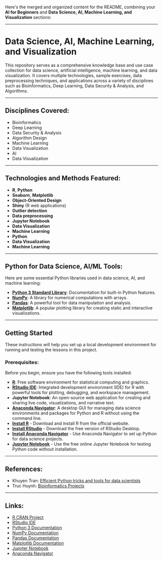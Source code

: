 Here's the merged and organized content for the README, combining your **AI for Beginners** and **Data Science, AI, Machine Learning, and Visualization** sections:

---

# Data Science, AI, Machine Learning, and Visualization

This repository serves as a comprehensive knowledge base and use case collection for data science, artificial intelligence, machine learning, and data visualization. It covers multiple technologies, sample exercises, data preprocessing techniques, and applications across a variety of disciplines such as Bioinformatics, Deep Learning, Data Security & Analysis, and Algorithms.

---

## Disciplines Covered:
- Bioinformatics
- Deep Learning
- Data Security & Analysis
- Algorithm Design
- Machine Learning
- Data Visualization
- AI
- Data Visualization

---

## Technologies and Methods Featured:
- **R**, **Python**
- **Seaborn**, **Matplotlib**
- **Object-Oriented Design**
- **Shiny** (R web applications)
- **Outlier detection**
- **Data preprocessing**
- **Jupyter Notebook**
- **Data Visualization**
- **Machine Learning**
- **Python**
- **Data Visualization**
- **Machine Learning**

---

## Python for Data Science, AI/ML Tools:
Here are some essential Python libraries used in data science, AI, and machine learning:

- **[Python 3 Standard Library](https://docs.python.org/3/index.html)**: Documentation for built-in Python features.
- **[NumPy](https://numpy.org/doc/stable/reference/index.html)**: A library for numerical computations with arrays.
- **[Pandas](https://pandas.pydata.org/docs/)**: A powerful tool for data manipulation and analysis.
- **[Matplotlib](https://matplotlib.org/2.0.2/index.html)**: A popular plotting library for creating static and interactive visualizations.

---

## Getting Started

These instructions will help you set up a local development environment for running and testing the lessons in this project.

### Prerequisites:

Before you begin, ensure you have the following tools installed:

- **[R](https://www.r-project.org/)**: Free software environment for statistical computing and graphics.
- **[RStudio IDE](https://rstudio.com/)**: Integrated development environment (IDE) for R with powerful tools for plotting, debugging, and workspace management.
- **Jupyter Notebook**: An open-source web application for creating and sharing live code, visualizations, and narrative text.
- **[Anaconda Navigator](https://docs.anaconda.com/anaconda/navigator/install/)**: A desktop GUI for managing data science environments and packages for Python and R without using the command line.
- **[Install R](https://www.r-project.org/)** - Download and install R from the official website.
- **[Install RStudio](https://rstudio.com/products/rstudio/#:~:text=RStudio%20Take%20control%20of%20your%20R%20code)** - Download the free version of RStudio Desktop.
- **[Install Anaconda Navigator](https://docs.anaconda.com/anaconda/navigator/install/#:~:text=Installing%20Navigator%20Navigator%20is%20automatically%20installed%20when%20you)** - Use Anaconda Navigator to set up Python for data science projects.
- **[Jupyter Notebook](https://jupyter.org/try)** - Use the free online Jupyter Notebook for testing Python code without installation.

---

## References:
- Khuyen Tran: [Efficient Python tricks and tools for data scientists](https://khuyentran1401.github.io/Efficient_Python_tricks_and_tools_for_data_scientists/README.html)
- Truc Huynh: [Bioinformatics Projects](https://rpubs.com/jackyhuynh87)

---

## Links:

- [R CRAN Project](https://www.r-project.org/)
- [RStudio IDE](https://rstudio.com/)
- [Python 3 Documentation](https://docs.python.org/3/index.html)
- [NumPy Documentation](https://numpy.org/doc/stable/reference/index.html)
- [Pandas Documentation](https://pandas.pydata.org/docs/)
- [Matplotlib Documentation](https://matplotlib.org/2.0.2/index.html)
- [Jupyter Notebook](https://jupyter.org/try)
- [Anaconda Navigator](https://docs.anaconda.com/anaconda/navigator/install/#:~:text=Installing%20Navigator%20Navigator%20is%20automatically%20installed%20when%20you)